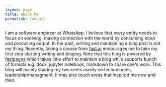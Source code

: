 ```yaml
---
layout: page
title: About Me
permalink: /about/
---
```

I am a software engineer at WhatsApp. I believe that every entity needs to focus on evolving, making connection with the world by consuming input and producing output. 
In the past, writing and maintaining a blog post is not my thing. Recently, taking a course from [fast.ai](https://www.fast.ai/) encourages me to take my first step starting writing and bloging. Note that this blog is powered by [fastpages](https://github.com/fastai/fastpages) which takes little effort to maintain a blog while supports bunch of formats e.g. docx, jupyter notebook, markdown to share one's work.
This blog will mainly sharing my two cents mainly on technologies, leadership/managment. It may also touch areas that inspired me now and then.
